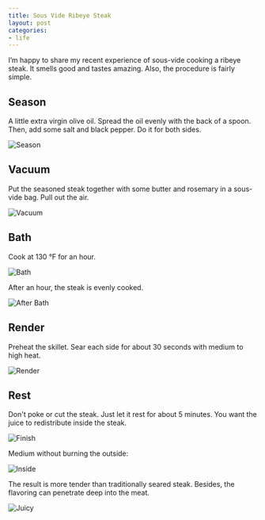 ```yaml
---
title: Sous Vide Ribeye Steak
layout: post
categories:
- life
---
```


I’m happy to share my recent experience of sous-vide cooking a ribeye steak. It smells good and tastes amazing. Also, the procedure is fairly simple.

## Season

A little extra virgin olive oil. Spread the oil evenly with the back of a spoon. Then, add some salt and black pepper. Do it for both sides.

![Season](/assets/sous-vide-ribeye-steak/season.jpg)

## Vacuum

Put the seasoned steak together with some butter and rosemary in a sous-vide bag. Pull out the air.

![Vacuum](/assets/sous-vide-ribeye-steak/vacuum.jpg)

## Bath

Cook at 130 °F for an hour.

![Bath](/assets/sous-vide-ribeye-steak/bath.jpg)

After an hour, the steak is evenly cooked.

![After Bath](/assets/sous-vide-ribeye-steak/after-bath.jpg)

## Render

Preheat the skillet. Sear each side for about 30 seconds with medium to high heat.

![Render](/assets/sous-vide-ribeye-steak/render.jpg)

## Rest

Don't poke or cut the steak. Just let it rest for about 5 minutes. You want the juice to redistribute inside the steak.

![Finish](/assets/sous-vide-ribeye-steak/finish.jpg)

Medium without burning the outside:

![Inside](/assets/sous-vide-ribeye-steak/inside.jpg)

The result is more tender than traditionally seared steak. Besides, the flavoring can penetrate deep into the meat.

![Juicy](/assets/sous-vide-ribeye-steak/juicy.jpg)
